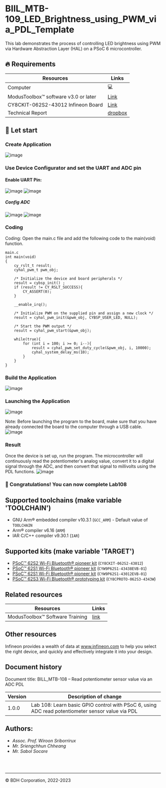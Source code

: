 # BIIL_MTB-109_LED_Brightness_using_PWM_via_PDL_Template

This lab demonstrates the process of controlling LED brightness using PWM via Hardware Abstraction Layer (HAL) on a PSoC 6 microcontroller.
## 🔥 Requirements
| Resources                                  | Links                                                                                                  |
|--------------------------------------------|--------------------------------------------------------------------------------------------------------|
| Computer                                   | 💻                                                                                                    |
| ModusToolbox™ software v3.0 or later       | [Link](https://www.infineon.com/modustoolbox)                                                         |
| CY8CKIT-062S2-43012 Infineon Board         | [Link](https://github.com/Advance-Innovation-Centre-AIC/BIIL_MTB-100_Hello_World_and_LED_Blinking_Programming_Template/assets/88732241/0215501d-b774-4045-8e64-ef49e28d8404) |
| Technical Report | [dropbox](https://www.dropbox.com/scl/fi/amaxc94pte0ut2i1r5ewx/Technical-Report-Lab00.paper?rlkey=b3xm3vrerz9xgv1glb30cvy9z&dl=0)

## 🚩 Let start
### Create Application 
![image](https://github.com/Advance-Innovation-Centre-AIC/BIIL_MTB-108_Read_potentiometer_sensor_value_via_an_ADC_PDL_Template/assets/88732241/9772aa4a-2a04-4e57-bf5b-68444ed1e38d)

### Use Device Configurator and set the UART and ADC pin
#### Enable UART Pin:
![image](https://github.com/Advance-Innovation-Centre-AIC/BIIL_MTB-108_Read_potentiometer_sensor_value_via_an_ADC_PDL_Template/assets/88732241/3c02deae-965c-4ba4-a06c-dfe6de2a206b)
![image](https://github.com/Advance-Innovation-Centre-AIC/BIIL_MTB-108_Read_potentiometer_sensor_value_via_an_ADC_PDL_Template/assets/88732241/a7a53d7d-3bcd-41a3-a7de-f73e0bc8fa23)

##### Config ADC
![image](https://github.com/Advance-Innovation-Centre-AIC/BIIL_MTB-108_Read_potentiometer_sensor_value_via_an_ADC_PDL_Template/assets/88732241/50c27970-64c7-40af-a377-ed3c40eea99f)
![image](https://github.com/Advance-Innovation-Centre-AIC/BIIL_MTB-108_Read_potentiometer_sensor_value_via_an_ADC_PDL_Template/assets/88732241/39e9bd34-81d0-4f23-bde7-f3699df45acf)



### Coding
Coding: Open the main.c file and add the following code to the main(void) function.
```
main.c
int main(void)
{
    cy_rslt_t result;
    cyhal_pwm_t pwm_obj;
​
    /* Initialize the device and board peripherals */
    result = cybsp_init() ;
    if (result != CY_RSLT_SUCCESS){
        CY_ASSERT(0);
    }
​
    __enable_irq();
​
	/* Initialize PWM on the supplied pin and assign a new clock */
    result = cyhal_pwm_init(&pwm_obj, CYBSP_USER_LED, NULL);
​
	/* Start the PWM output */
	result = cyhal_pwm_start(&pwm_obj);
​
	while(true){
		for (int i = 100; i >= 0; i--){
			result = cyhal_pwm_set_duty_cycle(&pwm_obj, i, 10000);
			cyhal_system_delay_ms(10);
		}
	}
}
```
### Build the Application      
![image](https://github.com/Advance-Innovation-Centre-AIC/BIIL_MTB-108_Read_potentiometer_sensor_value_via_an_ADC_PDL_Template/assets/88732241/1763207e-5360-4b37-92cb-14b9263fcf97)



### Launching the Application      
![image](https://github.com/Advance-Innovation-Centre-AIC/BIIL_MTB-108_Read_potentiometer_sensor_value_via_an_ADC_PDL_Template/assets/88732241/247d4903-51d7-47a0-a7c7-dad6bbe53920)

  Note: Before launching the program to the board, make sure that you have already connected the board to the computer through a USB cable.    
  ![image](https://github.com/Advance-Innovation-Centre-AIC/BIIL_MTB-107_Read_potentiometer_sensor_value_via_an_ADC_HAL_Template/assets/88732241/c9966b5b-702f-478e-bbe8-ba9e277800d2)


### Result     
  Once the device is set up, run the program. The microcontroller will continuously read the potentiometer's analog value, convert it to a digital signal through the ADC, and then convert that signal to millivolts using the PDL functions.
![image](https://github.com/Advance-Innovation-Centre-AIC/BIIL_MTB-108_Read_potentiometer_sensor_value_via_an_ADC_PDL_Template/assets/88732241/73fc9907-773d-4f9d-8137-8aa1ca84ddbd)

### 🎉  Congratulations! You can now complete Lab108

## Supported toolchains (make variable 'TOOLCHAIN')

- GNU Arm&reg; embedded compiler v10.3.1 (`GCC_ARM`) - Default value of `TOOLCHAIN`
- Arm&reg; compiler v6.16 (`ARM`)
- IAR C/C++ compiler v9.30.1 (`IAR`)

## Supported kits (make variable 'TARGET')

- [PSoC&trade; 62S2 Wi-Fi Bluetooth&reg; pioneer kit](https://www.infineon.com/CY8CKIT-062S2-43012) (`CY8CKIT-062S2-43012`)
- [PSoC&trade; 62S1 Wi-Fi Bluetooth&reg; pioneer kit](https://www.infineon.com/CYW9P62S1-43438EVB-01) (`CYW9P62S1-43438EVB-01`)
- [PSoC&trade; 62S1 Wi-Fi Bluetooth&reg; pioneer kit](https://www.infineon.com/CYW9P62S1-43012EVB-01) (`CYW9P62S1-43012EVB-01`)
- [PSoC&trade; 62S3 Wi-Fi Bluetooth&reg; prototyping kit](https://www.infineon.com/CY8CPROTO-062S3-4343W) (`CY8CPROTO-062S3-4343W`)


## Related resources
Resources  | Links
-----------|----------------------------------
ModusToolbox™ Software Training | [link](https://www.dropbox.com/sh/waj898o4o8eccx0/AAB3hBBaIQo2OvJ5-fubGJIha/training-modustoolbox-level1-getting-started-master/Manual/Ch2-Tools.pdf?dl=0)

## Other resources

Infineon provides a wealth of data at www.infineon.com to help you select the right device, and quickly and effectively integrate it into your design.


## Document history

Document title: BILL_MTB-108 – Read potentiometer sensor value via an ADC PDL

 Version | Description of change
 ------- | ---------------------
 1.0.0   | Lab 108: Learn basic GPIO control with PSoC 6, using ADC read potentiometer sensor value via PDL

## Authors:
- *Assoc. Prof. Wiroon Sriborrirux*
- *Mr. Sriengchhun Chheang*
- *Mr. Sabol Socare*
<br>

<br>

---------------------------------------------------------

© BDH Corporation, 2022-2023